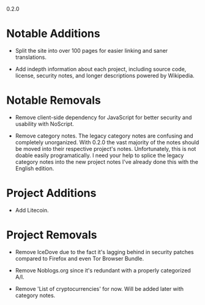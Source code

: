 0.2.0

# Notable Additions

* Split the site into over 100 pages for easier linking and saner translations.

* Add indepth information about each project, including source code, license, security notes, and longer descriptions powered by Wikipedia.

# Notable Removals

* Remove client-side dependency for JavaScript for better security and usability with NoScript.

* Remove category notes. The legacy category notes are confusing and completely unorganized. With 0.2.0 the vast majority of the notes should be moved into their respective project's notes. Unfortunately, this is not doable easily programatically. I need your help to splice the legacy category notes into the new project notes I've already done this with the English edition.

# Project Additions

* Add Litecoin.

# Project Removals

* Remove IceDove due to the fact it's lagging behind in security patches compared to Firefox and even Tor Browser Bundle. 

* Remove Noblogs.org since it's redundant with a properly categorized A/I.

* Remove 'List of cryptocurrencies' for now. Will be added later with category notes.
